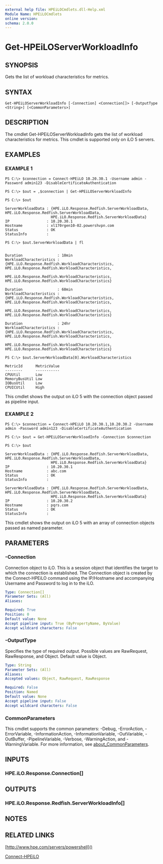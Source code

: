 ```yaml
---
external help file: HPEiLOCmdlets.dll-Help.xml
Module Name: HPEiLOCmdlets
online version:
schema: 2.0.0
---
```


# Get-HPEiLOServerWorkloadInfo

## SYNOPSIS
Gets the list of workload characteristics for metrics.

## SYNTAX

```
Get-HPEiLOServerWorkloadInfo [-Connection] <Connection[]> [-OutputType <String>] [<CommonParameters>]
```

## DESCRIPTION
The cmdlet Get-HPEiLOServerWorkloadInfo gets the list of workload characteristics for metrics.
This cmdlet is supported only on iLO 5 servers.

## EXAMPLES

### EXAMPLE 1
```
PS C:\> $connection = Connect-HPEiLO 10.20.30.1 -Username admin -Password admin123 -DisableCertificateAuthentication

PS C:\> $out = ,$connection | Get-HPEiLOServerWorkloadInfo

PS C:\> $out

ServerWorkloadData : {HPE.iLO.Response.Redfish.ServerWorkloadData, HPE.iLO.Response.Redfish.ServerWorkloadData, 
                     HPE.iLO.Response.Redfish.ServerWorkloadData}
IP                 : 10.20.30.1
Hostname           : xl170rgen10-02.powershvpn.com
Status             : OK
StatusInfo         : 

PS C:\> $out.ServerWorkloadData | fl


Duration                : 10min
WorkloadCharacteristics : {HPE.iLO.Response.Redfish.WorkloadCharacteristics, HPE.iLO.Response.Redfish.WorkloadCharacteristics, 
                          HPE.iLO.Response.Redfish.WorkloadCharacteristics, HPE.iLO.Response.Redfish.WorkloadCharacteristics}

Duration                : 60min
WorkloadCharacteristics : {HPE.iLO.Response.Redfish.WorkloadCharacteristics, HPE.iLO.Response.Redfish.WorkloadCharacteristics, 
                          HPE.iLO.Response.Redfish.WorkloadCharacteristics, HPE.iLO.Response.Redfish.WorkloadCharacteristics}

Duration                : 24hr
WorkloadCharacteristics : {HPE.iLO.Response.Redfish.WorkloadCharacteristics, HPE.iLO.Response.Redfish.WorkloadCharacteristics, 
                          HPE.iLO.Response.Redfish.WorkloadCharacteristics, HPE.iLO.Response.Redfish.WorkloadCharacteristics}

PS C:\> $out.ServerWorkloadData[0].WorkloadCharacteristics

MetricId      MetricValue
--------      -----------
CPUUtil       Low        
MemoryBusUtil Low        
IOBusUtil     Low        
CPUICUtil     High
```

This cmdlet shows the output on iLO 5 with the connection object passed as pipeline input.

### EXAMPLE 2
```
PS C:\> $connection = Connect-HPEiLO 10.20.30.1,10.20.30.2 -Username admin -Password admin123 -DisableCertificateAuthentication

PS C:\> $out = Get-HPEiLOServerWorkloadInfo -Connection $connection

PS C:\> $out

ServerWorkloadData : {HPE.iLO.Response.Redfish.ServerWorkloadData, HPE.iLO.Response.Redfish.ServerWorkloadData, 
                     HPE.iLO.Response.Redfish.ServerWorkloadData}
IP                 : 10.20.30.1
Hostname           : abc.com
Status             : OK
StatusInfo         : 

ServerWorkloadData : {HPE.iLO.Response.Redfish.ServerWorkloadData, HPE.iLO.Response.Redfish.ServerWorkloadData, 
                     HPE.iLO.Response.Redfish.ServerWorkloadData}
IP                 : 10.20.30.2
Hostname           : pqrs.com
Status             : OK
StatusInfo         :
```

This cmdlet shows the output on iLO 5 with an array of connection objects passed as named parameter.

## PARAMETERS

### -Connection
Connection object to iLO.
This is a session object that identifies the target to which the connection is established.
The Connection object is created by the Connect-HPEiLO command using the IP/Hostname and accompanying Username and Password to log in to the iLO.

```yaml
Type: Connection[]
Parameter Sets: (All)
Aliases:

Required: True
Position: 0
Default value: None
Accept pipeline input: True (ByPropertyName, ByValue)
Accept wildcard characters: False
```

### -OutputType
Specifies the type of required output.
Possible values are RawRequest, RawResponse, and Object.
Default value is Object.

```yaml
Type: String
Parameter Sets: (All)
Aliases:
Accepted values: Object, RawRequest, RawResponse

Required: False
Position: Named
Default value: None
Accept pipeline input: False
Accept wildcard characters: False
```

### CommonParameters
This cmdlet supports the common parameters: -Debug, -ErrorAction, -ErrorVariable, -InformationAction, -InformationVariable, -OutVariable, -OutBuffer, -PipelineVariable, -Verbose, -WarningAction, and -WarningVariable. For more information, see [about_CommonParameters](http://go.microsoft.com/fwlink/?LinkID=113216).

## INPUTS

### HPE.iLO.Response.Connection[]
## OUTPUTS

### HPE.iLO.Response.Redfish.ServerWorkloadInfo[]
## NOTES

## RELATED LINKS

[http://www.hpe.com/servers/powershell]()

[Connect-HPEiLO]()

